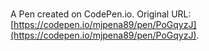 # 

A Pen created on CodePen.io. Original URL: [https://codepen.io/mjpena89/pen/PoGqyzJ](https://codepen.io/mjpena89/pen/PoGqyzJ).


